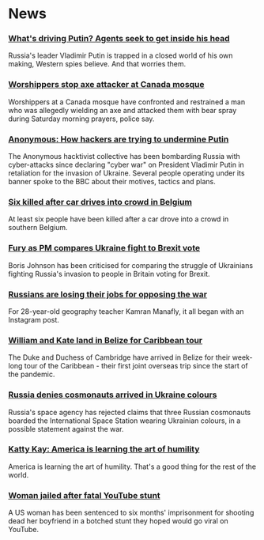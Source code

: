# News
### [What's driving Putin? Agents seek to get inside his head](https://www.bbc.com/news/world-europe-60807134)
Russia's leader Vladimir Putin is trapped in a closed world of his own making, Western spies believe. And that worries them.
### [Worshippers stop axe attacker at Canada mosque](https://www.bbc.com/news/world-us-canada-60810468)
Worshippers at a Canada mosque have confronted and restrained a man who was allegedly wielding an axe and attacked them with bear spray during Saturday morning prayers, police say.
### [Anonymous: How hackers are trying to undermine Putin](https://www.bbc.com/news/technology-60784526)
The Anonymous hacktivist collective has been bombarding Russia with cyber-attacks since declaring "cyber war" on President Vladimir Putin in retaliation for the invasion of Ukraine. Several people operating under its banner spoke to the BBC about their motives, tactics and plans. 
### [Six killed after car drives into crowd in Belgium](https://www.bbc.com/news/world-europe-60811591)
At least six people have been killed after a car drove into a crowd in southern Belgium.
### [Fury as PM compares Ukraine fight to Brexit vote](https://www.bbc.com/news/uk-politics-60809454)
Boris Johnson has been criticised for comparing the struggle of Ukrainians fighting Russia's invasion to people in Britain voting for Brexit.
### [Russians are losing their jobs for opposing the war](https://www.bbc.com/news/world-europe-60793446)
For 28-year-old geography teacher Kamran Manafly, it all began with an Instagram post. 
### [William and Kate land in Belize for Caribbean tour](https://www.bbc.com/news/uk-60805565)
The Duke and Duchess of Cambridge have arrived in Belize for their week-long tour of the Caribbean - their first joint overseas trip since the start of the pandemic.
### [Russia denies cosmonauts arrived in Ukraine colours](https://www.bbc.com/news/world-europe-60804949)
Russia's space agency has rejected claims that three Russian cosmonauts boarded the International Space Station wearing Ukrainian colours, in a possible statement against the war.
### [Katty Kay: America is learning the art of humility](https://www.bbc.com/news/world-us-canada-60799659)
 America is learning the art of humility. That's a good thing for the rest of the world. 
### [Woman jailed after fatal YouTube stunt](https://www.bbc.com/news/world-us-canada-43410816)
A US woman has been sentenced to six months' imprisonment for shooting dead her boyfriend in a botched stunt they hoped would go viral on YouTube.
